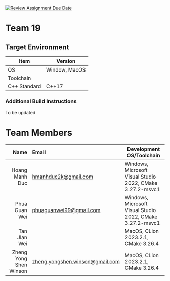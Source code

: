 [![Review Assignment Due Date](https://classroom.github.com/assets/deadline-readme-button-24ddc0f5d75046c5622901739e7c5dd533143b0c8e959d652212380cedb1ea36.svg)](https://classroom.github.com/a/XTHBxU7a)
# Team 19

## Target Environment

Item | Version
-|-
OS | Window, MacOS
Toolchain |
C++ Standard | C++17

### Additional Build Instructions

To be updated

# Team Members

Name | Email | Development OS/Toolchain
-:|:-|-|
Hoang Manh Duc | hmanhduc2k@gmail.com | Windows, Microsoft Visual Studio 2022, CMake 3.27.2-msvc1
Phua Guan Wei | phuaguanwei99@gmail.com | Windows, Microsoft Visual Studio 2022, CMake 3.27.2-msvc1
Tan JIan Wei | | MacOS, CLion 2023.2.1, CMake 3.26.4
Zheng Yong Shen Winson | zheng.yongshen.winson@gmail.com | MacOS, CLion 2023.2.1, CMake 3.26.4
